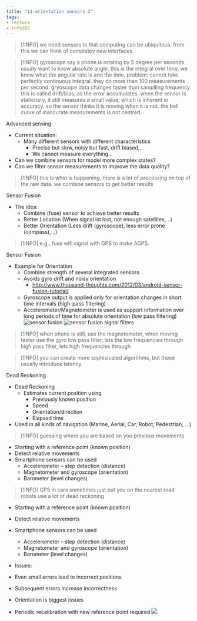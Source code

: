 ```yaml
---
title: "11-orientation sensors-2"
tags: 
- lecture
- info305
---
```


> [!INFO] we need sensors to that computing can be ubiquitous. from this we can think of completey new interfaces

> [!INFO] gyroscope
> say a phone is rotating by 5 degree per seconds. usualy want to know absolute angle.  this is the integral over time, we know what the angular rate is and the time. 
> problem: cannot take perfectly continuous integral. they do more than 100 measurements per second. gryoscope data changes faster than samplling frequency. this is called drift/bias, as the error accumulates. 
> when the sensor is stationary, it still measures a small value, which is inherent in accuracy. so the sensor thinks it is moving when it is not. the bell curve of inaccurate measurements is not centred. 

Advanced sensing
- Current situation: 
	- Many different sensors with different characteristics 
		- Precise but slow, noisy but fast, drift biased,… 
		- We cannot measure everything… 
- Can we combine sensors for model more complex states? 
- Can we filter sensor measurements to improve the data quality?

> [!INFO] this is what is happening, there is a lot of processing on top of the raw data. we combine sensors to get better results

Sensor Fusion
- The idea: 
	- Combine (fuse) sensor to achieve better results 
	- Better Location (When signal ist lost, not enough satellites, ..) 
	- Better Orientation (Less drift (gyroscope), less error prone (compass), ..)

> [!INFO] e.g., fuse wifi signal with GPS to make AGPS. 

Sensor Fusion
- Example for Orientation 
	- Combine strength of several integrated sensors 
	- Avoids gyro drift and noisy orientation 
		- http://www.thousand-thoughts.com/2012/03/android-sensor-fusion-tutorial/ 
	- Gyroscope output is applied only for orientation changes in short time intervals (high-pass filtering) 
	- Accelerometer/Magnetometer is used as support information over long periods of time for absolute orientation (low pass filtering)
![sensor fusion](https://i.imgur.com/vO3rjBd.png)
![sensor fusion signal filters](https://i.imgur.com/oYSFNvi.png)

> [!INFO] when phone is still, use the magnetometer, when moving faster use the gyro
> low pass filter, lets the low frequencies through
> high pass filter, lets high frequencies through

> [!INFO] you can create more sophisicated algorithms, but these usually introduce latency

Dead Reckoning
- Dead Reckoning 
	- Estimates current position using 
		- Previously known position 
		- Speed 
		- Orientation/direction 
		- Elapsed time 	
- Used in all kinds of navigation (Marine, Aerial, Car, Robot, Pedestrian, .. )

> [!INFO] guessing where you are based on you previous movements

- Starting with a reference point (known position) 
- Detect relative movements 
- Smartphone sensors can be used 
	- Accelerometer – step detection (distance) 
	- Magnetometer and gyroscope (orientation) 
	- Barometer (level changes) 

> [!INFO] GPS in cars sometimes just put you on the nearest road
> robots use a lot of dead reckoning


- Starting with a reference point (known position) 
- Detect relative movements 
- Smartphone sensors can be used 
	- Accelerometer – step detection (distance) 
	- Magnetometer and gyroscope (orientation) 
	- Barometer (level changes)

- Issues: 
- Even small errors lead to incorrect positions 
- Subsequent errors increase incorrectness 
- Orientation is biggest issues 
- Periodic recalibration with new reference point required
![](https://i.imgur.com/ZKd8Z4t.png)
